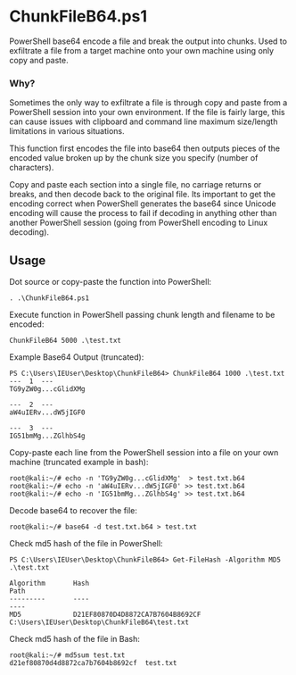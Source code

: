 # ChunkFileB64.ps1
PowerShell base64 encode a file and break the output into chunks. Used to exfiltrate a file from a target machine onto your own machine using only copy and paste.

### Why?
Sometimes the only way to exfiltrate a file is through copy and paste from a PowerShell session into your own environment. If the file is fairly large, this can cause issues with clipboard and command line maximum size/length limitations in various situations. 

This function first encodes the file into base64 then outputs pieces of the encoded value broken up by the chunk size you specify (number of characters).

Copy and paste each section into a single file, no carriage returns or breaks, and then decode back to the original file. Its important to get the encoding correct when PowerShell generates the base64 since Unicode encoding will cause the process to fail if decoding in anything other than another PowerShell session (going from PowerShell encoding to Linux decoding).

## Usage

Dot source or copy-paste the function into PowerShell:

```
. .\ChunkFileB64.ps1
```

Execute function in PowerShell passing chunk length and filename to be encoded:

```
ChunkFileB64 5000 .\test.txt
```

Example Base64 Output (truncated):

```
PS C:\Users\IEUser\Desktop\ChunkFileB64> ChunkFileB64 1000 .\test.txt
---  1  ---
TG9yZW0g...cGlidXMg

---  2  ---
aW4uIERv...dW5jIGF0

---  3  ---
IG51bmMg...ZGlhbS4g
```

Copy-paste each line from the PowerShell session into a file on your own machine (truncated example in bash):
```
root@kali:~/# echo -n 'TG9yZW0g...cGlidXMg'  > test.txt.b64
root@kali:~/# echo -n 'aW4uIERv...dW5jIGF0' >> test.txt.b64
root@kali:~/# echo -n 'IG51bmMg...ZGlhbS4g' >> test.txt.b64
```

Decode base64 to recover the file:
```
root@kali:~/# base64 -d test.txt.b64 > test.txt
```

Check md5 hash of the file in PowerShell:
```
PS C:\Users\IEUser\Desktop\ChunkFileB64> Get-FileHash -Algorithm MD5 .\test.txt

Algorithm       Hash                                                                   Path
---------       ----                                                                   ----
MD5             D21EF80870D4D8872CA7B7604B8692CF                                       C:\Users\IEUser\Desktop\ChunkFileB64\test.txt
```

Check md5 hash of the file in Bash:
```
root@kali:~/# md5sum test.txt
d21ef80870d4d8872ca7b7604b8692cf  test.txt
```
